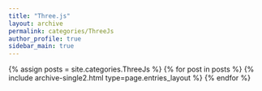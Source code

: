 ```yaml
---
title: "Three.js"
layout: archive
permalink: categories/ThreeJs
author_profile: true
sidebar_main: true
---
```



{% assign posts = site.categories.ThreeJs %}
{% for post in posts %} {% include archive-single2.html type=page.entries_layout %} {% endfor %}